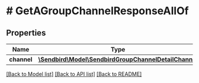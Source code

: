# # GetAGroupChannelResponseAllOf

## Properties

Name | Type | Description | Notes
------------ | ------------- | ------------- | -------------
**channel** | [**\Sendbird\Model\SendbirdGroupChannelDetailChannel**](SendbirdGroupChannelDetailChannel.md) |  | [optional]

[[Back to Model list]](../../README.md#models) [[Back to API list]](../../README.md#endpoints) [[Back to README]](../../README.md)
